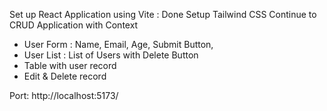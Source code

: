 Set up React Application using Vite : Done
Setup Tailwind CSS
Continue to CRUD Application with Context
   - User Form : Name, Email, Age, Submit Button,
   - User List : List of Users with Delete Button
   - Table with user record
   - Edit & Delete record


   Port: http://localhost:5173/
   